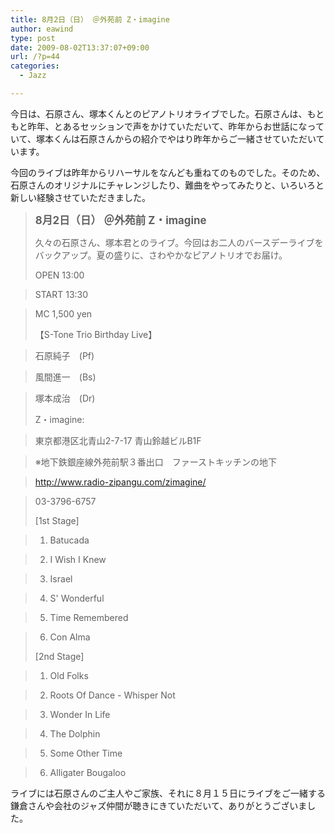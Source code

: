 ```yaml
---
title: 8月2日（日） ＠外苑前 Z・imagine
author: eawind
type: post
date: 2009-08-02T13:37:07+09:00
url: /?p=44
categories:
  - Jazz

---
```

今日は、石原さん、塚本くんとのピアノトリオライブでした。石原さんは、もともと昨年、とあるセッションで声をかけていただいて、昨年からお世話になっていて、塚本くんは石原さんからの紹介でやはり昨年からご一緒させていただいています。

今回のライブは昨年からリハーサルをなんども重ねてのものでした。そのため、石原さんのオリジナルにチャレンジしたり、難曲をやってみたりと、いろいろと新しい経験させていただきました。

> <big><strong>8月2日（日） ＠外苑前 Z・imagine</strong></big>
> 
> 久々の石原さん、塚本君とのライブ。今回はお二人のバースデーライブをバックアップ。夏の盛りに、さわやかなピアノトリオでお届け。
> 
> OPEN 13:00
  
> START 13:30
  
> MC 1,500 yen
> 
> 【S-Tone Trio Birthday Live】
  
> 石原純子　(Pf)
  
> 風間進一　(Bs)
  
> 塚本成治　(Dr)
> 
> Z・imagine:
  
> 東京都港区北青山2-7-17 青山鈴越ビルB1F
  
> ※地下鉄銀座線外苑前駅３番出口　ファーストキッチンの地下
  
> http://www.radio-zipangu.com/zimagine/
  
> 03-3796-6757
> 
> [1st Stage]
  
> 1. Batucada
  
> 2. I Wish I Knew
  
> 3. Israel
  
> 4. S' Wonderful
  
> 5. Time Remembered
  
> 6. Con Alma
> 
> [2nd Stage]
  
> 1. Old Folks
  
> 2. Roots Of Dance - Whisper Not
  
> 3. Wonder In Life
  
> 4. The Dolphin
  
> 5. Some Other Time
  
> 6. Alligater Bougaloo 

ライブには石原さんのご主人やご家族、それに８月１５日にライブをご一緒する鎌倉さんや会社のジャズ仲間が聴きにきていただいて、ありがとうございました。
